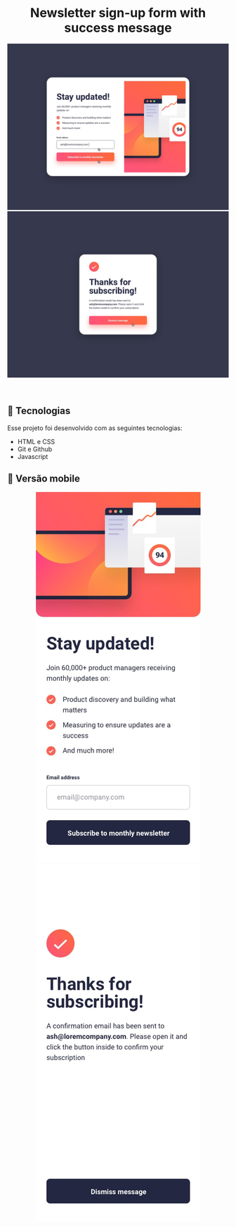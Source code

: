<h1 align="center"> Newsletter sign-up form with success message
</h1>

<p align="center">
  <img alt="Newletter" src="./design/active-states.jpg">
  <img alt="Newletter" src="./design/desktop-success-active.jpg">
</p>

<br>

## 🚀 Tecnologias

Esse projeto foi desenvolvido com as seguintes tecnologias:

- HTML e CSS
- Git e Github
- Javascript


## 📱 Versão mobile
<p align="center">
  <img alt="Newletter" src="./design/mobile-design.jpg">
  <img alt= "Newletter" src="./design/mobile-success.jpg">
</p>

